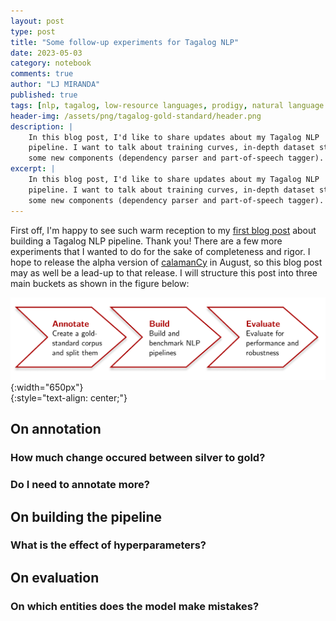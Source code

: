 ```yaml
---
layout: post
type: post
title: "Some follow-up experiments for Tagalog NLP"
date: 2023-05-03
category: notebook
comments: true
author: "LJ MIRANDA"
published: true
tags: [nlp, tagalog, low-resource languages, prodigy, natural language processing, machine learning]
header-img: /assets/png/tagalog-gold-standard/header.png
description: |
    In this blog post, I'd like to share updates about my Tagalog NLP
    pipeline. I want to talk about training curves, in-depth dataset statistics, and
    some new components (dependency parser and part-of-speech tagger).
excerpt: |
    In this blog post, I'd like to share updates about my Tagalog NLP
    pipeline. I want to talk about training curves, in-depth dataset statistics, and
    some new components (dependency parser and part-of-speech tagger).
---
```


<span class="firstcharacter">F</span>irst off, I'm happy to see such warm
reception to my [first blog post](/2023/02/04/tagalog-pipeline/) about building
a Tagalog NLP pipeline. Thank you! There are a few more experiments that I
wanted to do for the sake of completeness and rigor. I hope to release the alpha
version of [calamanCy](https://github.com/ljvmiranda921/calamanCy) in August, so
this blog post may as well be a lead-up to that release. I will structure this
post into three main buckets as shown in the figure below:

![](/assets/png/tagalog-gold-standard/process.png){:width="650px"}  
{:style="text-align: center;"}

## On annotation

### How much change occured between silver to gold?

### Do I need to annotate more? 

## On building the pipeline

### What is the effect of hyperparameters? 

## On evaluation

### On which entities does the model make mistakes?



